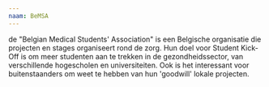 ```yaml
---
naam: BeMSA
---
```

de "Belgian Medical Students' Association" is een Belgische organisatie die projecten en stages organiseert rond de zorg. Hun doel voor Student Kick-Off is om meer studenten aan te trekken in de gezondheidssector, van verschillende hogescholen en universiteiten. Ook is het interessant voor buitenstaanders om weet te hebben van hun 'goodwill' lokale projecten.